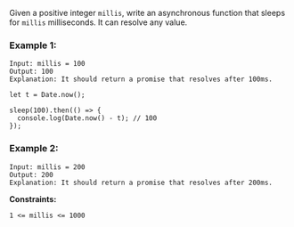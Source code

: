 Given a positive integer `millis`, write an asynchronous function that sleeps for `millis` milliseconds. It can resolve any value.

### Example 1:


```
Input: millis = 100
Output: 100
Explanation: It should return a promise that resolves after 100ms.

let t = Date.now();

sleep(100).then(() => {
  console.log(Date.now() - t); // 100
});
```

### Example 2:

```
Input: millis = 200
Output: 200
Explanation: It should return a promise that resolves after 200ms.
```

**Constraints:**
```
1 <= millis <= 1000
```